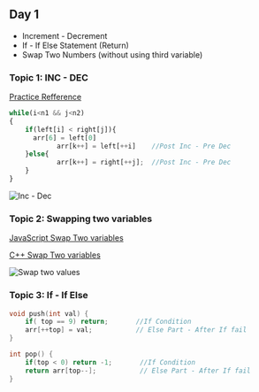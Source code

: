 ## Day 1
- Increment - Decrement
- If - If Else Statement (Return) 
- Swap Two Numbers (without using third variable)

### Topic 1: INC - DEC

[Practice Refference](https://javaconceptoftheday.com/quiz-on-increment-and-decrement-operators/#collapse1)



```javascript
while(i<n1 && j<n2)
{
	if(left[i] < right[j]){
      arr[6] = left[0]
			arr[k++] = left[++i]    //Post Inc - Pre Dec       
	}else{
			arr[k++] = right[++j];  //Post Inc - Pre Dec
	}
}
```
![Inc - Dec](https://d1whtlypfis84e.cloudfront.net/guides/wp-content/uploads/2021/05/16092414/Copy-of-Copy-of-Heading-1-2.png)

### Topic 2: Swapping two variables
[JavaScript Swap Two variables](https://replit.com/@ahaniqbal/Day-1-Swap-two-variables#index.js)

[C++ Swap Two variables](https://replit.com/@ahaniqbal/swap-two-variables#main.cpp)

![Swap two values](https://i1.faceprep.in/Companies-1/swap-two-variables-in-python.png)


### Topic 3: If - If Else

```c++
void push(int val) {
	if( top == 9) return;       //If Condition
	arr[++top] = val;           // Else Part - After If fail
}
```
```c++
int pop() {
	if(top < 0) return -1;       //If Condition
	return arr[top--];           // Else Part - After If fail
}
```

